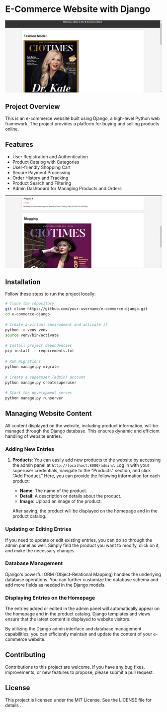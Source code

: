 # E-Commerce Website with Django

![Example Image](e-commerce.png)
## Project Overview

This is an e-commerce website built using Django, a high-level Python web framework. The project provides a platform for buying and selling products online.

## Features

- User Registration and Authentication
- Product Catalog with Categories
- User-friendly Shopping Cart
- Secure Payment Processing
- Order History and Tracking
- Product Search and Filtering
- Admin Dashboard for Managing Products and Orders

![Example Image](e-commerce-2.png)

## Installation

Follow these steps to run the project locally:

```bash
# Clone the repository
git clone https://github.com/your-username/e-commerce-django.git
cd e-commerce-django

# Create a virtual environment and activate it
python -m venv venv
source venv/bin/activate

# Install project dependencies
pip install -r requirements.txt

# Run migrations
python manage.py migrate

# Create a superuser (admin) account
python manage.py createsuperuser

# Start the development server
python manage.py runserver
```

## Managing Website Content

All content displayed on the website, including product information, will be managed through the Django database. This ensures dynamic and efficient handling of website entries.

### Adding New Entries

1. **Products**: You can easily add new products to the website by accessing the admin panel at `http://localhost:8000/admin/`. Log in with your superuser credentials, navigate to the "Products" section, and click "Add Product." Here, you can provide the following information for each product:

   - **Name**: The name of the product.
   - **Detail**: A description or details about the product.
   - **Image**: Upload an image of the product.

   After saving, the product will be displayed on the homepage and in the product catalog.

### Updating or Editing Entries

If you need to update or edit existing entries, you can do so through the admin panel as well. Simply find the product you want to modify, click on it, and make the necessary changes.

### Database Management

Django's powerful ORM (Object-Relational Mapping) handles the underlying database operations. You can further customize the database schema and add more fields as needed in the Django models.

### Displaying Entries on the Homepage

The entries added or edited in the admin panel will automatically appear on the homepage and in the product catalog. Django templates and views ensure that the latest content is displayed to website visitors.

By utilizing the Django admin interface and database management capabilities, you can efficiently maintain and update the content of your e-commerce website.

## Contributing
Contributions to this project are welcome. If you have any bug fixes, improvements, or new features to propose, please submit a pull request.

## License
This project is licensed under the MIT License. See the LICENSE file for details .


